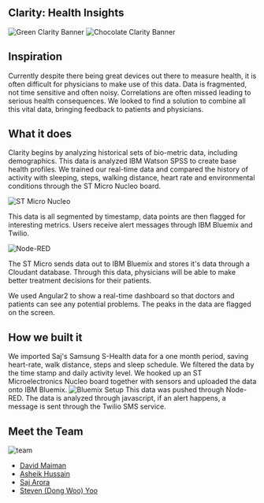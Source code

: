 ## Clarity: Health Insights

![Green Clarity Banner](http://i.imgur.com/wUu2i4a.png)
![Chocolate Clarity Banner](http://i.imgur.com/mdyZNDr.png)


## Inspiration
Currently despite there being great devices out there to measure health, it is often difficult for physicians to make use of this data. Data is fragmented, not time sensitive and often noisy. Correlations are often missed leading to serious health consequences. We looked to find a solution to combine all this vital data, bringing feedback to patients and physicians.

## What it does
Clarity begins by analyzing historical sets of bio-metric data, including demographics. This data is analyzed IBM Watson SPSS to create base health profiles. We trained our real-time data and compared the history of activity with sleeping, steps, walking distance, heart rate and environmental conditions through the ST Micro Nucleo board.


![ST Micro Nucleo](http://i.imgur.com/Lxnqx3E.jpg)


This data is all segmented by timestamp, data points are then flagged for interesting metrics. Users receive alert messages through IBM Bluemix and Twilio.


![Node-RED](http://i.imgur.com/8PxcFFr.png)


The ST Micro sends data out to IBM Bluemix and stores it's data through a Cloudant database. Through this data, physicians will be able to make better treatment decisions for their patients.

We used Angular2 to show a real-time dashboard so that doctors and patients can see any potential problems. The peaks in the data are flagged on the screen.

## How we built it
We imported Saj's Samsung S-Health data for a one month period, saving heart-rate, walk distance, steps and sleep schedule. We filtered the data by the time stamp and daily activity level. We hooked up an ST Microelectronics Nucleo board together with sensors and uploaded the data onto IBM Bluemix.
![Bluemix Setup](http://i.imgur.com/xkP892d.png)
This data was pushed through Node-RED. The data is analyzed through javascript, if an alert happens, a message is sent through the Twilio SMS service.

## Meet the Team
![team](http://i.imgur.com/HQqCB2z.jpg?1)
* [David Maiman](https://twitter.com/prince_david)
* [Asheik Hussain](https://github.com/ashehussain)
* [Saj Arora](https://github.com/aroraenterprise)
* [Steven (Dong Woo) Yoo](https://github.com/byteyoo)
